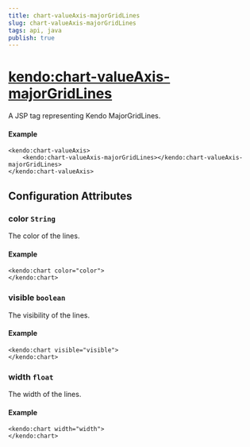 ```yaml
---
title: chart-valueAxis-majorGridLines
slug: chart-valueAxis-majorGridLines
tags: api, java
publish: true
---
```


# <kendo:chart-valueAxis-majorGridLines>
A JSP tag representing Kendo MajorGridLines.

#### Example
    <kendo:chart-valueAxis>
        <kendo:chart-valueAxis-majorGridLines></kendo:chart-valueAxis-majorGridLines>
    </kendo:chart-valueAxis>


## Configuration Attributes


### color `String`

The color of the lines.

#### Example
    <kendo:chart color="color">
    </kendo:chart>



### visible `boolean`

The visibility of the lines.

#### Example
    <kendo:chart visible="visible">
    </kendo:chart>



### width `float`

The width of the lines.

#### Example
    <kendo:chart width="width">
    </kendo:chart>


